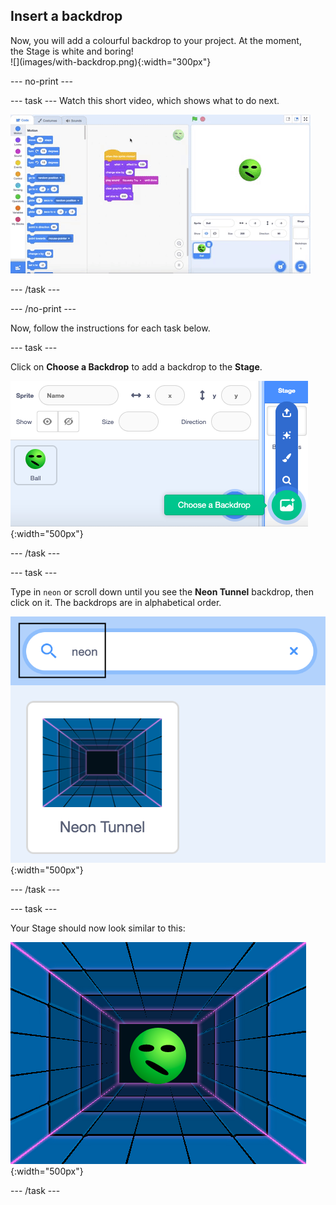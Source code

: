 ## Insert a backdrop

<div style="display: flex; flex-wrap: wrap">
<div style="flex-basis: 200px; flex-grow: 1; margin-right: 15px;">
Now, you will add a colourful backdrop to your project. At the moment, the Stage is white and boring!
</div>
<div>
![](images/with-backdrop.png){:width="300px"}
</div>
</div>

--- no-print ---

--- task ---
Watch this short video, which shows what to do next.

![screenshot](images/balls-backdrop.gif) 

--- /task ---

--- /no-print ---

Now, follow the instructions for each task below.

--- task ---

Click on **Choose a Backdrop** to add a backdrop to the **Stage**.

![screenshot](images/balls-backdrop.png){:width="500px"}

--- /task ---

--- task ---

Type in `neon` or scroll down until you see the **Neon Tunnel** backdrop, then click on it. The backdrops are in alphabetical order. 

![screenshot](images/balls-neon-backdrop.png){:width="500px"}

--- /task ---

--- task ---

Your Stage should now look similar to this:

![screenshot](images/balls-neon-stage.png){:width="500px"}

--- /task ---
